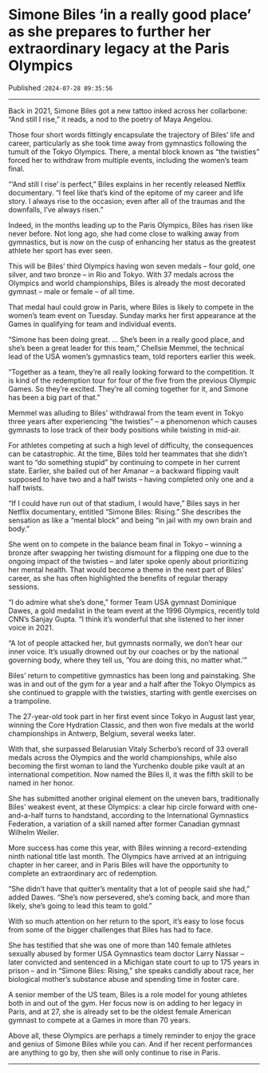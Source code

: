 # Simone Biles ‘in a really good place’ as she prepares to further her extraordinary legacy at the Paris Olympics

Published :`2024-07-28 09:35:56`

---

Back in 2021, Simone Biles got a new tattoo inked across her collarbone: “And still I rise,” it reads, a nod to the poetry of Maya Angelou.

Those four short words fittingly encapsulate the trajectory of Biles’ life and career, particularly as she took time away from gymnastics following the tumult of the Tokyo Olympics. There, a mental block known as “the twisties” forced her to withdraw from multiple events, including the women’s team final.

“‘And still I rise’ is perfect,” Biles explains in her recently released Netflix documentary. “I feel like that’s kind of the epitome of my career and life story. I always rise to the occasion; even after all of the traumas and the downfalls, I’ve always risen.”

Indeed, in the months leading up to the Paris Olympics, Biles has risen like never before. Not long ago, she had come close to walking away from gymnastics, but is now on the cusp of enhancing her status as the greatest athlete her sport has ever seen.

This will be Biles’ third Olympics having won seven medals – four gold, one silver, and two bronze – in Rio and Tokyo. With 37 medals across the Olympics and world championships, Biles is already the most decorated gymnast – male or female – of all time.

That medal haul could grow in Paris, where Biles is likely to compete in the women’s team event on Tuesday. Sunday marks her first appearance at the Games in qualifying for team and individual events.

“Simone has been doing great. … She’s been in a really good place, and she’s been a great leader for this team,” Chellsie Memmel, the technical lead of the USA women’s gymnastics team, told reporters earlier this week.

“Together as a team, they’re all really looking forward to the competition. It is kind of the redemption tour for four of the five from the previous Olympic Games. So they’re excited. They’re all coming together for it, and Simone has been a big part of that.”

Memmel was alluding to Biles’ withdrawal from the team event in Tokyo three years after experiencing “the twisties” – a phenomenon which causes gymnasts to lose track of their body positions while twisting in mid-air.

For athletes competing at such a high level of difficulty, the consequences can be catastrophic. At the time, Biles told her teammates that she didn’t want to “do something stupid” by continuing to compete in her current state. Earlier, she bailed out of her Amanar – a backward flipping vault supposed to have two and a half twists – having completed only one and a half twists.

“If I could have run out of that stadium, I would have,” Biles says in her Netflix documentary, entitled “Simone Biles: Rising.” She describes the sensation as like a “mental block” and being “in jail with my own brain and body.”

She went on to compete in the balance beam final in Tokyo – winning a bronze after swapping her twisting dismount for a flipping one due to the ongoing impact of the twisties – and later spoke openly about prioritizing her mental health. That would become a theme in the next part of Biles’ career, as she has often highlighted the benefits of regular therapy sessions.

“I do admire what she’s done,” former Team USA gymnast Dominique Dawes, a gold medalist in the team event at the 1996 Olympics, recently told CNN’s Sanjay Gupta. “I think it’s wonderful that she listened to her inner voice in 2021.

“A lot of people attacked her, but gymnasts normally, we don’t hear our inner voice. It’s usually drowned out by our coaches or by the national governing body, where they tell us, ‘You are doing this, no matter what.’”

Biles’ return to competitive gymnastics has been long and painstaking. She was in and out of the gym for a year and a half after the Tokyo Olympics as she continued to grapple with the twisties, starting with gentle exercises on a trampoline.

The 27-year-old took part in her first event since Tokyo in August last year, winning the Core Hydration Classic, and then won five medals at the world championships in Antwerp, Belgium, several weeks later.

With that, she surpassed Belarusian Vitaly Scherbo’s record of 33 overall medals across the Olympics and the world championships, while also becoming the first woman to land the Yurchenko double pike vault at an international competition. Now named the Biles II, it was the fifth skill to be named in her honor.

She has submitted another original element on the uneven bars, traditionally Biles’ weakest event, at these Olympics: a clear hip circle forward with one-and-a-half turns to handstand, according to the International Gymnastics Federation, a variation of a skill named after former Canadian gymnast Wilhelm Weiler.

More success has come this year, with Biles winning a record-extending ninth national title last month. The Olympics have arrived at an intriguing chapter in her career, and in Paris Biles will have the opportunity to complete an extraordinary arc of redemption.

“She didn’t have that quitter’s mentality that a lot of people said she had,” added Dawes. “She’s now persevered, she’s coming back, and more than likely, she’s going to lead this team to gold.”

With so much attention on her return to the sport, it’s easy to lose focus from some of the bigger challenges that Biles has had to face.

She has testified that she was one of more than 140 female athletes sexually abused by former USA Gymnastics team doctor Larry Nassar – later convicted and sentenced in a Michigan state court to up to 175 years in prison – and in “Simone Biles: Rising,” she speaks candidly about race, her biological mother’s substance abuse and spending time in foster care.

A senior member of the US team, Biles is a role model for young athletes both in and out of the gym. Her focus now is on adding to her legacy in Paris, and at 27, she is already set to be the oldest female American gymnast to compete at a Games in more than 70 years.

Above all, these Olympics are perhaps a timely reminder to enjoy the grace and genius of Simone Biles while you can. And if her recent performances are anything to go by, then she will only continue to rise in Paris.

---

